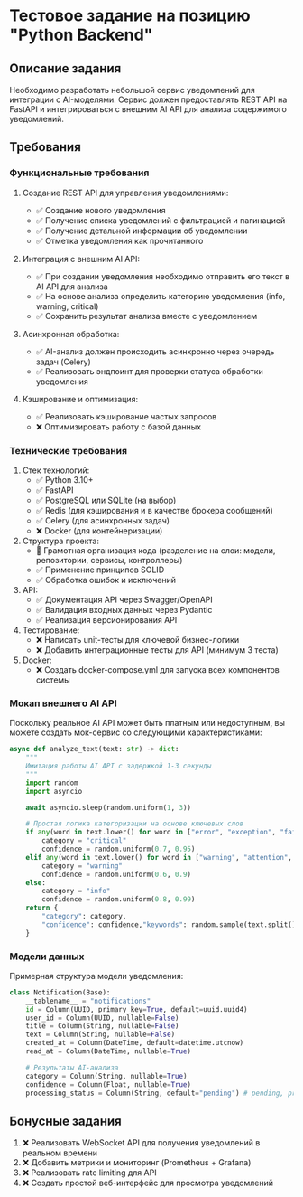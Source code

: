 # Тестовое задание на позицию "Python Backend"

## Описание задания

Необходимо разработать небольшой сервис уведомлений для интеграции с
AI-моделями. Сервис должен предоставлять REST API на FastAPI и интегрироваться с
внешним AI API для анализа содержимого уведомлений.

## Требования

### Функциональные требования

1. Создание REST API для управления уведомлениями:
    - ✅ Создание нового уведомления
    - ✅ ​Получение списка уведомлений с фильтрацией и пагинацией
    - ✅ Получение детальной информации об уведомлении
    - ✅ Отметка уведомления как прочитанного

2. Интеграция с внешним AI API:
    - ✅ При создании уведомления необходимо отправить его текст в AI API для анализа
    - ✅ На основе анализа определить категорию уведомления (info, warning, critical)
    - ✅ Сохранить результат анализа вместе с уведомлением 

3. Асинхронная обработка​:
    - ✅ AI-анализ должен происходить асинхронно через очередь задач (Celery)
    - ✅ Реализовать эндпоинт для проверки статуса обработки уведомления

4. Кэширование и оптимизация:
    - ✅ Реализовать кэширование частых запросов
    - ❌ Оптимизировать работу с базой данных

### Технические требования

1. Стек технологий:​
    - ✅ Python 3.10+
    - ✅ FastAPI
    - ✅ PostgreSQL или SQLite (на выбор)
    - ✅ Redis (для кэширования и в качестве брокера сообщений)
    - ✅ Celery (для асинхронных задач)
    - ❌ Docker (для контейнеризации)
2. Структура проекта:​
    - 🤔 Грамотная организация кода (разделение на слои: модели, репозитории, сервисы, контроллеры)
    - ✅ Применение принципов SOLID
    - ✅ Обработка ошибок и исключений
3. API:​
    - ✅ Документация API через Swagger/OpenAPI
    - ✅ Валидация входных данных через Pydantic
    - ✅ Реализация версионирования API
4. Тестирование:​
    - ❌ Написать unit-тесты для ключевой бизнес-логики
    - ❌ Добавить интеграционные тесты для API (минимум 3 теста)
5. Docker:​
    - ❌ Создать docker-compose.yml для запуска всех компонентов системы

### Мокап внешнего AI API

Поскольку реальное AI API может быть платным или недоступным, вы можете создать
мок-сервис со следующими характеристиками:

```python
async def analyze_text(text: str) -> dict:
    """
    Имитация работы AI API с задержкой 1-3 секунды
    """
    import random
    import asyncio

    await asyncio.sleep(random.uniform(1, 3))

    # Простая логика категоризации на основе ключевых слов
    if any(word in text.lower() for word in ["error", "exception", "failed"]):
        category = "critical"
        confidence = random.uniform(0.7, 0.95)
    elif any(word in text.lower() for word in ["warning", "attention", "careful"]):
        category = "warning"
        confidence = random.uniform(0.6, 0.9)
    else:
        category = "info"
        confidence = random.uniform(0.8, 0.99)
    return {
        "category": category,
        "confidence": confidence,"keywords": random.sample(text.split(), min(3, len(text.split())))
    }
```

### Модели данных

Примерная структура модели уведомления:

```python
class Notification(Base):
    __tablename__ = "notifications"
    id = Column(UUID, primary_key=True, default=uuid.uuid4)
    user_id = Column(UUID, nullable=False)
    title = Column(String, nullable=False)
    text = Column(String, nullable=False)
    created_at = Column(DateTime, default=datetime.utcnow)
    read_at = Column(DateTime, nullable=True)

    # Результаты AI-анализа
    category = Column(String, nullable=True)
    confidence = Column(Float, nullable=True)
    processing_status = Column(String, default="pending") # pending, processing,completed, failed
```

## Бонусные задания

1. ❌ Реализовать WebSocket API для получения уведомлений в реальном времени
2. ❌ Добавить метрики и мониторинг (Prometheus + Grafana)
3. ❌ Реализовать rate limiting для API
4. ❌ Создать простой веб-интерфейс для просмотра уведомлений
